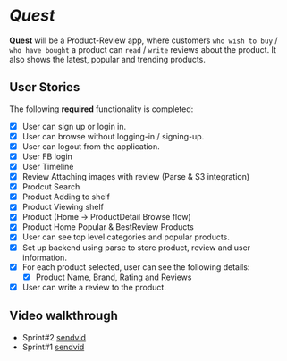 # *Quest*

**Quest**  will be a Product-Review app, where customers `who wish to buy` / `who have bought` a product can `read` / `write` reviews about the product. It also shows the latest, popular and trending products.

## User Stories

The following **required** functionality is completed:

* [x] User can sign up or login in.
* [x] User can browse without logging-in / signing-up.
* [x] User can logout from the application.
* [x] User FB login
* [x] User Timeline
* [x] Review Attaching images with review (Parse & S3 integration)
* [x] Prodcut Search
* [x] Product Adding to shelf
* [x] Product Viewing shelf
* [x] Product (Home -> ProductDetail Browse flow)
* [x] Product Home Popular & BestReview Products
* [x] User can see top level categories and popular products.
* [x] Set up backend using parse to store product, review and user information.
* [x] For each product selected, user can see the following details:
  * [x] Product Name, Brand, Rating and Reviews
* [x] User can write a review to the product.

## Video walkthrough

* Sprint#2 [sendvid](http://2.sendvid.com/qc4xkfkq.mp4)
* Sprint#1 [sendvid](http://4.sendvid.com/t4xlpub4.mp4)

